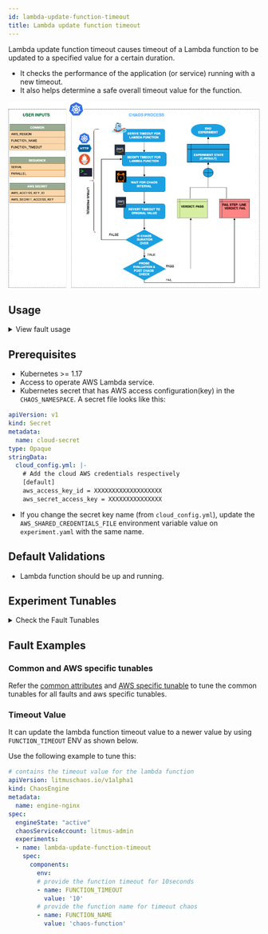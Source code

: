 ```yaml
---
id: lambda-update-function-timeout
title: Lambda update function timeout
---
```


Lambda update function timeout causes timeout of a Lambda function to be updated to a specified value for a certain duration.
- It checks the performance of the application (or service) running with a new timeout.
- It also helps determine a safe overall timeout value for the function.


![Lambda Update Function Timeout](./static/images/lambda-update-function-timeout.png)


## Usage

<details>
<summary>View fault usage</summary>
<div>
Hitting a timeout is a very common and frequent scenario we find with lambda functions that can break the service and impacts their delivery. Such scenarios can still occur despite whatever availability aids AWS provides or we determine.
Getting timeout errors interrupts the flow of the given function. So this category of chaos fault helps you to build the immunity of the application undergoing any such scenarios.
</div>
</details>

## Prerequisites

- Kubernetes >= 1.17
- Access to operate AWS Lambda service.
- Kubernetes secret that has AWS access configuration(key) in the `CHAOS_NAMESPACE`. A secret file looks like this:

```yaml
apiVersion: v1
kind: Secret
metadata:
  name: cloud-secret
type: Opaque
stringData:
  cloud_config.yml: |-
    # Add the cloud AWS credentials respectively
    [default]
    aws_access_key_id = XXXXXXXXXXXXXXXXXXX
    aws_secret_access_key = XXXXXXXXXXXXXXX
```

- If you change the secret key name (from `cloud_config.yml`), update the `AWS_SHARED_CREDENTIALS_FILE` environment variable value on `experiment.yaml` with the same name.

## Default Validations

- Lambda function should be up and running.

## Experiment Tunables

<details>
    <summary>Check the Fault Tunables</summary>
    <h2>Mandatory Fields</h2>
    <table>
      <tr>
        <th> Variables </th>
        <th> Description </th>
        <th> Notes </th>
      </tr>
      <tr>
        <td> FUNCTION_NAME </td>
        <td> Function name of the target lambda function. It support single function name.</td>
        <td> Eg: <code>test-function</code> </td>
      </tr>
      <tr>
        <td> FUNCTION_TIMEOUT </td>
        <td> Provide the value of function timeout in seconds.</td>
        <td> The minimum value is 1s and maximum upto 15mins that is 900s </td>
      </tr>
      <tr>
        <td> REGION </td>
        <td> The region name of the target lambda function</td>
        <td> Eg: <code>us-east-2</code> </td>
      </tr>
    </table>
    <h2>Optional Fields</h2>
    <table>
      <tr>
        <th> Variables </th>
        <th> Description </th>
        <th> Notes </th>
      </tr>
      <tr>
        <td> TOTAL_CHAOS_DURATION </td>
        <td> The total time duration for chaos insertion in seconds </td>
        <td> Defaults to 30s </td>
      </tr>
      <tr>
        <td> CHAOS_INTERVAL </td>
        <td> The interval (in seconds) between successive instance termination.</td>
        <td> Defaults to 30s </td>
      </tr>
      <tr>
        <td> SEQUENCE </td>
        <td> It defines sequence of chaos execution for multiple instance</td>
        <td> Default value: parallel. Supported: serial, parallel </td>
      </tr>
      <tr>
        <td> RAMP_TIME </td>
        <td> Period to wait before and after injection of chaos in seconds </td>
        <td> Eg. 30 </td>
      </tr>
    </table>
</details>

## Fault Examples

### Common and AWS specific tunables

Refer the [common attributes](../common-tunables-for-all-faults) and [AWS specific tunable](./aws-fault-tunables) to tune the common tunables for all faults and aws specific tunables.

### Timeout Value

It can update the lambda function timeout value to a newer value by using `FUNCTION_TIMEOUT` ENV as shown below.

Use the following example to tune this:

[embedmd]:# (./static/manifests/lambda-update-function-timeout/function-timeout.yaml yaml)
```yaml
# contains the timeout value for the lambda function
apiVersion: litmuschaos.io/v1alpha1
kind: ChaosEngine
metadata:
  name: engine-nginx
spec:
  engineState: "active"
  chaosServiceAccount: litmus-admin
  experiments:
  - name: lambda-update-function-timeout
    spec:
      components:
        env:
        # provide the function timeout for 10seconds
        - name: FUNCTION_TIMEOUT
          value: '10'
        # provide the function name for timeout chaos
        - name: FUNCTION_NAME
          value: 'chaos-function'
```
